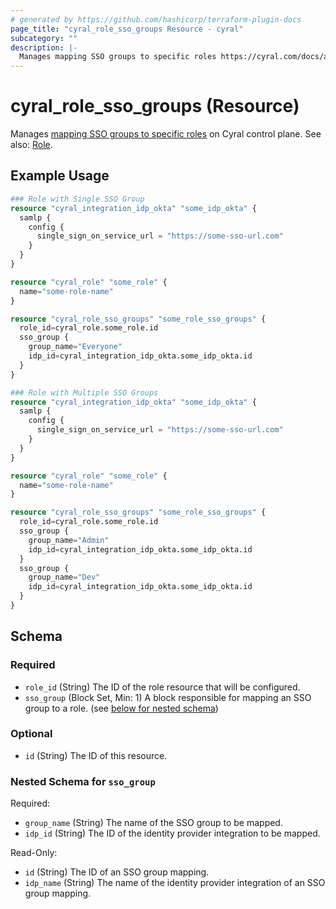 ```yaml
---
# generated by https://github.com/hashicorp/terraform-plugin-docs
page_title: "cyral_role_sso_groups Resource - cyral"
subcategory: ""
description: |-
  Manages mapping SSO groups to specific roles https://cyral.com/docs/account-administration/acct-manage-cyral-roles/#map-an-sso-group-to-a-cyral-administrator-role on Cyral control plane. See also: Role ./role.md.
---
```


# cyral_role_sso_groups (Resource)

Manages [mapping SSO groups to specific roles](https://cyral.com/docs/account-administration/acct-manage-cyral-roles/#map-an-sso-group-to-a-cyral-administrator-role) on Cyral control plane. See also: [Role](./role.md).

## Example Usage

```terraform
### Role with Single SSO Group
resource "cyral_integration_idp_okta" "some_idp_okta" {
  samlp {
    config {
      single_sign_on_service_url = "https://some-sso-url.com"
    }
  }
}

resource "cyral_role" "some_role" {
  name="some-role-name"
}

resource "cyral_role_sso_groups" "some_role_sso_groups" {
  role_id=cyral_role.some_role.id
  sso_group {
    group_name="Everyone"
    idp_id=cyral_integration_idp_okta.some_idp_okta.id
  }
}

### Role with Multiple SSO Groups
resource "cyral_integration_idp_okta" "some_idp_okta" {
  samlp {
    config {
      single_sign_on_service_url = "https://some-sso-url.com"
    }
  }
}

resource "cyral_role" "some_role" {
  name="some-role-name"
}

resource "cyral_role_sso_groups" "some_role_sso_groups" {
  role_id=cyral_role.some_role.id
  sso_group {
    group_name="Admin"
    idp_id=cyral_integration_idp_okta.some_idp_okta.id
  }
  sso_group {
    group_name="Dev"
    idp_id=cyral_integration_idp_okta.some_idp_okta.id
  }
}
```

<!-- schema generated by tfplugindocs -->
## Schema

### Required

- `role_id` (String) The ID of the role resource that will be configured.
- `sso_group` (Block Set, Min: 1) A block responsible for mapping an SSO group to a role. (see [below for nested schema](#nestedblock--sso_group))

### Optional

- `id` (String) The ID of this resource.

<a id="nestedblock--sso_group"></a>
### Nested Schema for `sso_group`

Required:

- `group_name` (String) The name of the SSO group to be mapped.
- `idp_id` (String) The ID of the identity provider integration to be mapped.

Read-Only:

- `id` (String) The ID of an SSO group mapping.
- `idp_name` (String) The name of the identity provider integration of an SSO group mapping.


